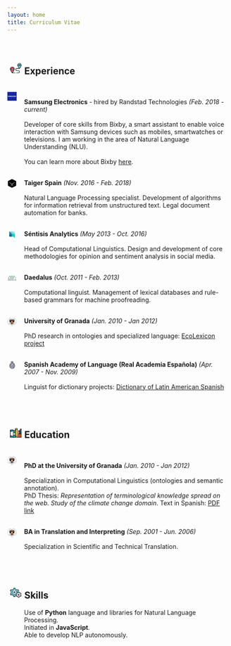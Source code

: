 ```yaml
---
layout: home
title: Curriculum Vitae
---
```



<style>

img {
	vertical-align:bottom;
}
</style>

[comment]: Experience

<br />
<h2><img src = 'assets/pins.svg' style="width:1.6rem;margin:0.4rem"/>Experience</h2>
<br />




<img src = 'assets/companies/samsung.png' style="float:left;width:1.3rem;margin-right:0.3rem;"/>
<p style="margin-left:38px;">
	<b>Samsung Electronics</b> - hired by Randstad Technologies <i>(Feb. 2018 - current)</i><br /><br />
	Developer of core skills from Bixby, a smart assistant to enable voice interaction with Samsung devices such as mobiles, smartwatches or televisions. I am working in the area of Natural Language Understanding (NLU). 
	<br/><br/>
	You can learn more about Bixby <a href="https://bixbydevelopers.com" target="_blank">here</a>.
	<br/><br/>
</p>


<img src = 'assets/companies/taiger.png' style="float:left;width:1.3rem;margin-right:0.3rem;"/>
<p style="margin-left:38px;">
	<b>Taiger Spain</b> <i>(Nov. 2016 - Feb. 2018)</i><br /><br />
	Natural Language Processing specialist. Development of algorithms for information retrieval from unstructured text. Legal document automation for banks.
	<br/><br/>
</p>


<img src = 'assets/companies/sentisis.png' style="float:left;width:1.3rem;margin-right:0.3rem;"/>
<p style="margin-left:38px;">
	<b>Séntisis Analytics</b> <i>(May 2013 - Oct. 2016)</i><br /><br />
	Head of Computational Linguistics. Design and development of core methodologies for opinion and sentiment analysis in social media.
	<br/><br/>
</p>


<img src = 'assets/companies/daedalus.jpeg' style="float:left;width:1.3rem;margin-right:0.3rem;"/>
<p style="margin-left:38px;">
	<b>Daedalus</b> <i>(Oct. 2011 - Feb. 2013)</i><br /><br />
	Computational linguist. Management of lexical databases and rule-based grammars for machine proofreading.
	<br/><br/>
</p>


<img src = 'assets/companies/ugr.png' style="float:left;width:1.3rem;margin-right:0.3rem;"/>
<p style="margin-left:38px;">
	<b>University of Granada</b> <i>(Jan. 2010 - Jan 2012)</i><br /><br />
	PhD research in ontologies and specialized language: <a href="http://ecolexicon.ugr.es/en/index.htm" target="_blank">EcoLexicon project</a>
	<br/><br/>
</p>

<img src = 'assets/companies/rae.jpeg' style="float:left;width:1.3rem;margin-right:0.3rem;"/>
<p style="margin-left:38px;">
	<b>Spanish Academy of Language (Real Academia Española)</b> <i>(Apr. 2007 - Nov. 2009)</i><br /><br />
	Linguist for dictionary projects: <a href="http://lema.rae.es/damer/" target="_blank">Dictionary of Latin American Spanish</a>
	<br/><br/>
</p>



[comment]: Education


<br />
<h2><img src = 'assets/libro.jpg' style="width:1.6rem;margin:0.4rem"/>Education</h2>
<br />


<img src = 'assets/companies/ugr.png' style="float:left;width:1.3rem;margin-right:0.3rem;"/>
<p style="margin-left:38px;">
	<b>PhD at the University of Granada</b> <i>(Jan. 2010 - Jan 2012)</i><br /><br />
	Specialization in Computational Linguistics (ontologies and semantic annotation). <br />PhD Thesis: <i>Representation of terminological knowledge spread on the web. Study of the climate change domain</i>. Text in Spanish: <a href="https://www.google.com/url?sa=t&rct=j&q=&esrc=s&source=web&cd=1&ved=2ahUKEwiRgejS7NHoAhWGxoUKHZcMD0sQFjAAegQIAxAB&url=https%3A%2F%2Fhera.ugr.es%2Ftesisugr%2F20745539.pdf&usg=AOvVaw3jbJ-I166fkwMiQRaWv0i9" target="_blank">PDF link</a>
	<br/><br/>
</p>

<img src = 'assets/companies/ugr.png' style="float:left;width:1.3rem;margin-right:0.3rem;"/>
<p style="margin-left:38px;">
	<b>BA in Translation and Interpreting</b> <i>(Sep. 2001 - Jun. 2006)</i><br /><br />
	Specialization in Scientific and Technical Translation.
	<br/><br/>
</p>


[comment]: Skills

<br />
<h2><img src = 'assets/engranaje.png' style="width:1.6rem;margin:0.4rem"/>Skills</h2>

<p style="margin-left:38px;">
	Use of <b>Python</b> language and libraries for Natural Language Processing.<br />
	Initiated in <b>JavaScript</b>.<br />
	Able to develop NLP autonomously.<br />
	<br/><br/>
</p>

<br/><br/>